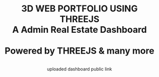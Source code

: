 <h1 classname="bold" align="center"> 3D WEB PORTFOLIO USING THREEJS <br> 
  A Admin Real Estate Dashboard <br> <br>Powered by THREEJS & many more<br> </h1>

<img src="" />

<p align="center">uploaded dashboard public link</p>
